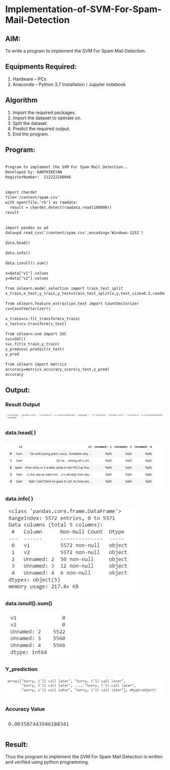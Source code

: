 # Implementation-of-SVM-For-Spam-Mail-Detection

## AIM:
To write a program to implement the SVM For Spam Mail Detection.

## Equipments Required:
1. Hardware – PCs
2. Anaconda – Python 3.7 Installation / Jupyter notebook

## Algorithm
1. Import the required packages.
2. Import the dataset to operate on.
3. Split the dataset.
4. Predict the required output.
5. End the program.
 

## Program:
```

Program to implement the SVM For Spam Mail Detection..
Developed by: KARTHIKEYAN
RegisterNumber:  212222240046


import chardet
file='/content/spam.csv'
with open(file,'rb') as rawdata:
  result = chardet.detect(rawdata.read(100000))
result


import pandas as pd
data=pd.read_csv('/content/spam.csv',encoding='Windows-1252')

data.head()

data.info()

data.isnull().sum()

x=data["v1"].values
y=data["v2"].values

from sklearn.model_selection import train_test_split
x_train,x_test,y_train,y_test=train_test_split(x,y,test_size=0.2,random_state=0)

from sklearn.feature_extraction.text import CountVectorizer
cv=CountVectorizer()

x_train=cv.fit_transform(x_train)
x_test=cv.transform(x_test)

from sklearn.svm import SVC
svc=SVC()
svc.fit(x_train,y_train)
y_pred=svc.predict(x_test)
y_pred

from sklearn import metrics
accuracy=metrics.accuracy_score(y_test,y_pred)
accuracy

```


## Output:

### Result Output
![SVM For Spam Mail Detection](ml901.png)

### data.head( )
![SVM For Spam Mail Detection](ml902.png)

### data.info( )
![SVM For Spam Mail Detection](ml903.png)

### data.isnull().sum()
![SVM For Spam Mail Detection](ml904.png)

### Y_prediction
![SVM For Spam Mail Detection](ml905.png)

### Accuracy Value
![SVM For Spam Mail Detection](ml906.png)



## Result:
Thus the program to implement the SVM For Spam Mail Detection is written and verified using python programming.
